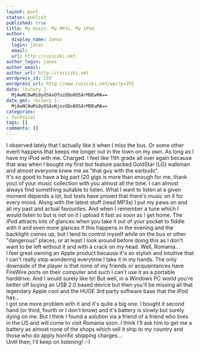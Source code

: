 ```yaml
---
layout: post
status: publish
published: true
title: My music. My MP3s. My iPod
author:
  display_name: Janos
  login: janos
  email: 
  url: http://rusiczki.net
author_login: janos
author_email: 
author_url: http://rusiczki.net
wordpress_id: 255
wordpress_url: http://www.rusiczki.net/wp/?p=255
date: !binary |-
  MjAwNC0wMi0yOSAxOTozODo0OSArMDEwMA==
date_gmt: !binary |-
  MjAwNC0wMi0yOSAxNjozODo0OSArMDEwMA==
categories:
- Technical
tags: []
comments: []
---
```

<p>I observed lately that I actually like it when I miss the bus. Or some other event happens that keeps me longer out in the town on my own. As long as I have my iPod with me. Charged. I feel like 11th grade all over again because that was when I bought my first but feature packed GoldStar (LG) walkman and almost everyone knew me as  "that guy with the earbuds".<br />
It's so good to have a big part (20 gigs is more than enough for me, thank you) of your music collection with you almost all the time. I can almost always find something suitable to listen. What I want to listen at a given moment depends a lot, but tests have proven that there's music on it for every mood. Along with the latest stuff (read MP3s) I put my paws on and all my past and actual favourites. And when I remember a tune which I would listen to but is not on it I upload it fast as soon as I get home. The iPod attracts lots of glances when you take it out of your pocket to fiddle with it and even more glances if this happens in the evening and the backlight comes up, but I tend to control myself while on the bus or other "dangerous" places, or at least I look around before doing this as I don't want to be left without it and with a crack on my head. Well, Romania...<br />
I feel great owning an Apple product because it's so stylish and intuitive that I can't really stop wondering everytime I take it in my hands. The only downside of the player is that none of my friends or acquaintances have FireWire ports on their computer and such I can't use it as a portable harddrive. And I would surely like to! But well, in a Windows PC world you're better off buying an USB 2.0 based device but then you'll be missing all that legendary Apple cool and the HUGE 3rd party software base that the iPod has...<br />
I got one more problem with it and it's quite a big one. I bought it second hand (or third, fourth or I don't know) and it's battery is slowly but surely dying on me. But I think I found a solution via a friend of a friend who lives in the US and will come to visit Romania soon. I think I'll ask him to get me a battery as almost none of the shops which sell it ship to my country and those who do apply horrific shipping charges...<br />
Until then, I'll keep on listening! :-)</p>
